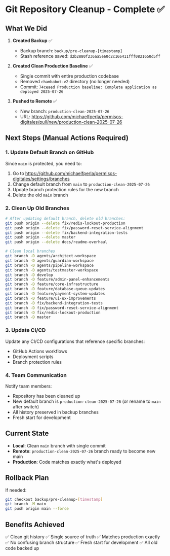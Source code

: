 # Git Repository Cleanup - Complete ✅

## What We Did

1. **Created Backup** ✅
   - Backup branch: `backup/pre-cleanup-[timestamp]`
   - Stash reference saved: `d2b2880f236aa5e60c2c166411fff0821650d5ff`

2. **Created Clean Production Baseline** ✅
   - Single commit with entire production codebase
   - Removed `chambabot-v2` directory (no longer needed)
   - Commit: `74ceaed Production baseline: Complete application as deployed 2025-07-26`

3. **Pushed to Remote** ✅
   - New branch: `production-clean-2025-07-26`
   - URL: https://github.com/michaelfperla/permisos-digitales/pull/new/production-clean-2025-07-26

## Next Steps (Manual Actions Required)

### 1. Update Default Branch on GitHub
Since `main` is protected, you need to:

1. Go to https://github.com/michaelfperla/permisos-digitales/settings/branches
2. Change default branch from `main` to `production-clean-2025-07-26`
3. Update branch protection rules for the new branch
4. Delete the old `main` branch

### 2. Clean Up Old Branches
```bash
# After updating default branch, delete old branches:
git push origin --delete fix/redis-lockout-production
git push origin --delete fix/password-reset-service-alignment
git push origin --delete fix/backend-integration-tests
git push origin --delete master
git push origin --delete docs/readme-overhaul

# Clean local branches
git branch -D agents/architect-workspace
git branch -D agents/guardian-workspace
git branch -D agents/pipeline-workspace
git branch -D agents/testmaster-workspace
git branch -D develop
git branch -D feature/admin-panel-enhancements
git branch -D feature/core-infrastructure
git branch -D feature/database-queue-updates
git branch -D feature/payment-system-updates
git branch -D feature/ui-ux-improvements
git branch -D fix/backend-integration-tests
git branch -D fix/password-reset-service-alignment
git branch -D fix/redis-lockout-production
git branch -D master
```

### 3. Update CI/CD
Update any CI/CD configurations that reference specific branches:
- GitHub Actions workflows
- Deployment scripts
- Branch protection rules

### 4. Team Communication
Notify team members:
- Repository has been cleaned up
- New default branch is `production-clean-2025-07-26` (or rename to `main` after switch)
- All history preserved in backup branches
- Fresh start for development

## Current State
- **Local**: Clean `main` branch with single commit
- **Remote**: `production-clean-2025-07-26` branch ready to become new main
- **Production**: Code matches exactly what's deployed

## Rollback Plan
If needed:
```bash
git checkout backup/pre-cleanup-[timestamp]
git branch -M main
git push origin main --force
```

## Benefits Achieved
✅ Clean git history
✅ Single source of truth
✅ Matches production exactly
✅ No confusing branch structure
✅ Fresh start for development
✅ All old code backed up